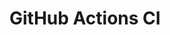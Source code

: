 # GitHub Actions CI


























































































































































































































































































































































































































































































































































































































































































































































































































































































































































































































































































